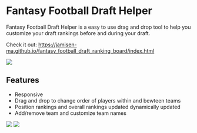 
# Fantasy Football Draft Helper

Fantasy Football Draft Helper is a easy to use drag and drop tool to help you customize your draft rankings before and during your draft.

Check it out: https://jamisen-ma.github.io/fantasy_football_draft_ranking_board/index.html

![](https://github.com/jamisen-ma/fantasy_football_draft_ranking_board/blob/master/gif1.gif)


## Features

- Responsive
- Drag and drop to change order of players within and bewteen teams
- Position rankings and overall rankings updated dynamically updated
- Add/remove team and customize team names

![](https://github.com/jamisen-ma/fantasy_football_draft_ranking_board/blob/master/gif1.gif)
![](https://github.com/jamisen-ma/fantasy_football_draft_ranking_board/blob/master/gif2.gif)


